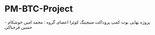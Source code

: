 # PM-BTC-Project
پروژه نهایی بوت کمپ پروداکت منیجینگ کوئرا
اعضای گروه : محمد امین خوشکام - حسین فرحناکی
